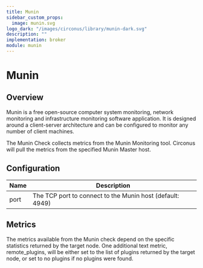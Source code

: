 ```yaml
---
title: Munin
sidebar_custom_props:
  image: munin.svg
logo_dark: "/images/circonus/library/munin-dark.svg"
description: ""
implementation: broker
module: munin
---
```


# Munin

## Overview

Munin is a free open-source computer system monitoring, network monitoring and infrastructure monitoring software application. It is designed around a client-server architecture and can be configured to monitor any number of client machines.

The Munin Check collects metrics from the Munin Monitoring tool. Circonus will pull the metrics from the specified Munin Master host.

## Configuration

| Name | Description                                               |
| ---- | --------------------------------------------------------- |
| port | The TCP port to connect to the Munin host (default: 4949) |

## Metrics

The metrics available from the Munin check depend on the specific statistics returned by the target node. One additional text metric, remote_plugins, will be either set to the list of plugins returned by the target node, or set to no plugins if no plugins were found.
